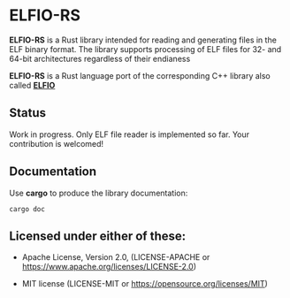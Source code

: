 # ELFIO-RS

**ELFIO-RS** is a Rust library intended for reading and generating
files in the ELF binary format. The library supports processing
of ELF files for 32- and 64-bit architectures regardless of their
endianess

**ELFIO-RS** is a Rust language port of the corresponding C++ library also
called [**ELFIO**](https://github.com/serge1/ELFIO)

## Status

Work in progress. Only ELF file reader is implemented so far.
Your contribution is welcomed!

## Documentation

Use **cargo** to produce the library documentation:

    cargo doc

## Licensed under either of these:

- Apache License, Version 2.0, (LICENSE-APACHE or https://www.apache.org/licenses/LICENSE-2.0)

- MIT license (LICENSE-MIT or https://opensource.org/licenses/MIT)
